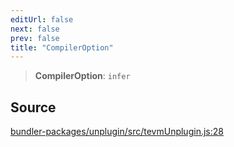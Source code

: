 ```yaml
---
editUrl: false
next: false
prev: false
title: "CompilerOption"
---
```


> **CompilerOption**: `infer`

## Source

[bundler-packages/unplugin/src/tevmUnplugin.js:28](https://github.com/evmts/tevm-monorepo/blob/main/bundler-packages/unplugin/src/tevmUnplugin.js#L28)

